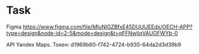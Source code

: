 # Task
Figma
https://www.figma.com/file/MluNlGZBfxE45DUUlJEEdx/OECH-APP?type=design&node-id=2-5&mode=design&t=qFFNwljqVAUOFWYb-0

API Yandex Maps. 
Токен: d1969b60-f742-4724-b935-64da2d3d39b9
